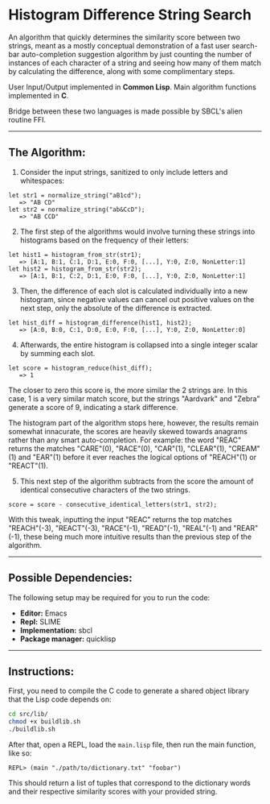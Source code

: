 # Histogram Difference String Search
An algorithm that quickly determines the similarity score between two strings, 
meant as a mostly conceptual demonstration of a fast user search-bar auto-completion suggestion algorithm by just counting the number of instances of each character of a string and seeing how many of them match by calculating the difference, along with some complimentary steps.

User Input/Output implemented in **Common Lisp**.
Main algorithm functions implemented in **C**.

Bridge between these two languages is made possible by SBCL's alien routine FFI.

---

## The Algorithm:
1. Consider the input strings, sanitized to only include letters and whitespaces:
```
let str1 = normalize_string("aB1cd");
   => "AB CD"
let str2 = normalize_string("ab&CcD");
   => "AB CCD"
```

2. The first step of the algorithms would involve turning these strings into histograms based on the frequency of their letters:
```
let hist1 = histogram_from_str(str1);
   => [A:1, B:1, C:1, D:1, E:0, F:0, [...], Y:0, Z:0, NonLetter:1]
let hist2 = histogram_from_str(str2);
   => [A:1, B:1, C:2, D:1, E:0, F:0, [...], Y:0, Z:0, NonLetter:1]
```

3. Then, the difference of each slot is calculated individually into a new histogram, since negative values can cancel out positive values on the next step, only the absolute of the difference is extracted.
```
let hist_diff = histogram_difference(hist1, hist2);
   => [A:0, B:0, C:1, D:0, E:0, F:0, [...], Y:0, Z:0, NonLetter:0]
```

4. Afterwards, the entire histogram is collapsed into a single integer scalar by summing each slot.
```
let score = histogram_reduce(hist_diff);
   => 1
```

The closer to zero this score is, the more similar the 2 strings are.
In this case, 1 is a very similar match score, but the strings "Aardvark" and "Zebra" generate a score of 9, indicating a stark difference.

The histogram part of the algorithm stops here, however, the results remain somewhat innacurate, the scores are heavily skewed towards anagrams rather than any smart auto-completion.
For example: the word "REAC" returns the matches "CARE"(0), "RACE"(0), "CAR"(1), "CLEAR"(1), "CREAM"(1) and "EAR"(1) before it ever reaches the logical options of "REACH"(1) or "REACT"(1).

5. This next step of the algorithm subtracts from the score the amount of identical consecutive characters of the two strings.
```
score = score - consecutive_identical_letters(str1, str2);
```

With this tweak, inputting the input "REAC" returns the top matches "REACH"(-3), "REACT"(-3), "RACE"(-1), "READ"(-1), "REAL"(-1) and "REAR"(-1), these being much more intuitive results than the previous step of the algorithm.

---

## Possible Dependencies:
The following setup may be required for you to run the code:
* **Editor:** Emacs
* **Repl:** SLIME
* **Implementation:** sbcl
* **Package manager:** quicklisp

---

## Instructions:
First, you need to compile the C code to generate a shared object library that the Lisp code depends on:
```sh
cd src/lib/
chmod +x buildlib.sh
./buildlib.sh
```

After that, open a REPL, load the `main.lisp` file, then run the main function, like so:
```
REPL> (main "./path/to/dictionary.txt" "foobar")
```
This should return a list of tuples that correspond to the dictionary words and their respective similarity scores with your provided string.
